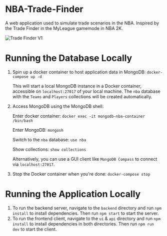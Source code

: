 # NBA-Trade-Finder
A web application used to simulate trade scenarios in the NBA. Inspired by the Trade Finder in the MyLeague gamemode in NBA 2K.

![Trade Finder V1](https://github.com/user-attachments/assets/9718e7c2-449f-47a6-8e63-7e2913490f02)

# Running the Database Locally
1. Spin up a docker container to host application data in MongoDB: `docker-compose up -d`

    This will start a local MongoDB instance in a Docker container, accessible on `localhost:27017` of your local machine.
    The `nba` database with the `Teams` and `Players` collections will be created automatically.


2. Access MongoDB using the MongoDB shell:

    Enter docker container: `docker exec -it mongodb-nba-container /bin/bash`

    Enter MongoDB: `mongosh`
    
    Switch to the `nba` database: `use nba`

    Show collections: `show collections`

    Alternatively, you can use a GUI client like `MongoDB Compass` to connect via `localhost:27017`.


3. Stop the Docker container when you're done: `docker-compose stop`

# Running the Application Locally

1. To run the backend server, navigate to the `backend` directory and run `npm install` to install dependencies. Then run `npm start` to start the server.
2. To run the frontend client, navigate to the `ui` & `api` directory and run `npm install` to install dependencies in both directories. Then run `npm run dev` to start the client.
